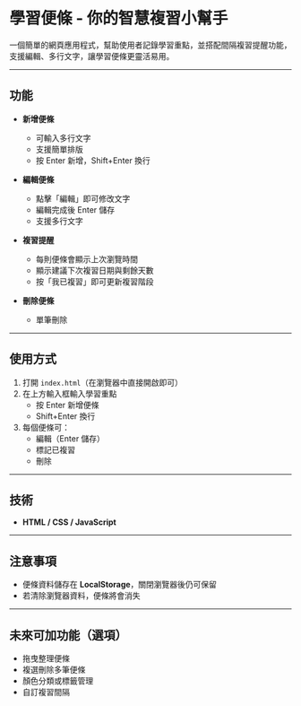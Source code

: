 # 學習便條 - 你的智慧複習小幫手

一個簡單的網頁應用程式，幫助使用者記錄學習重點，並搭配間隔複習提醒功能，支援編輯、多行文字，讓學習便條更靈活易用。

---

## 功能

- **新增便條**  
  - 可輸入多行文字  
  - 支援簡單排版  
  - 按 Enter 新增，Shift+Enter 換行

- **編輯便條**  
  - 點擊「編輯」即可修改文字  
  - 編輯完成後 Enter 儲存  
  - 支援多行文字

- **複習提醒**  
  - 每則便條會顯示上次瀏覽時間  
  - 顯示建議下次複習日期與剩餘天數  
  - 按「我已複習」即可更新複習階段

- **刪除便條**  
  - 單筆刪除

---

## 使用方式

1. 打開 `index.html`（在瀏覽器中直接開啟即可）  
2. 在上方輸入框輸入學習重點  
   - 按 Enter 新增便條  
   - Shift+Enter 換行  
3. 每個便條可：
   - 編輯（Enter 儲存）  
   - 標記已複習  
   - 刪除  

---

## 技術

- **HTML / CSS / JavaScript**   

---

## 注意事項

- 便條資料儲存在 **LocalStorage**，關閉瀏覽器後仍可保留  
- 若清除瀏覽器資料，便條將會消失  

---

## 未來可加功能（選項）

- 拖曳整理便條
- 複選刪除多筆便條  
- 顏色分類或標籤管理  
- 自訂複習間隔  
